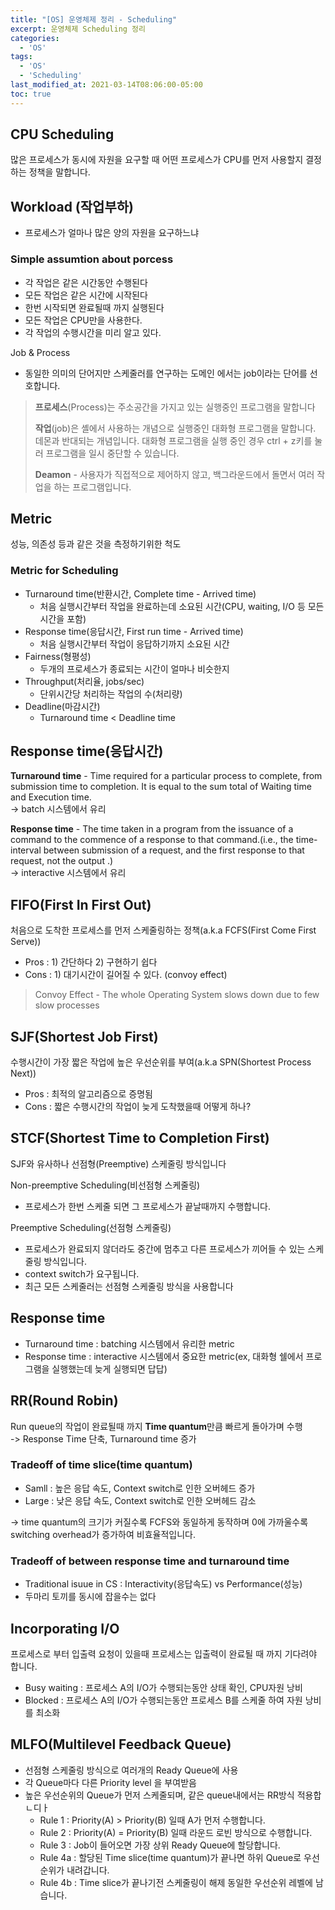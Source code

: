```yaml
---
title: "[OS] 운영체제 정리 - Scheduling"
excerpt: 운영체제 Scheduling 정리
categories:
  - 'OS'
tags:
  - 'OS'
  - 'Scheduling'
last_modified_at: 2021-03-14T08:06:00-05:00
toc: true
---
```


## CPU Scheduling

많은 프로세스가 동시에 자원을 요구할 때 어떤 프로세스가 CPU를 먼저 사용할지 결정하는 정책을 말합니다.

## Workload (작업부하)

- 프로세스가 얼마나 많은 양의 자원을 요구하느냐

### Simple assumtion about porcess

- 각 작업은 같은 시간동안 수행된다
- 모든 작업은 같은 시간에 시작된다
- 한번 시작되면 완료될때 까지 실행된다
- 모든 작업은 CPU만을 사용한다.
- 각 작업의 수행시간을 미리 알고 있다.

Job & Process

- 동일한 의미의 단어지만 스케줄러를 연구하는 도메인 에서는 job이라는 단어를 선호합니다.

>**프로세스**(Process)는 주소공간을 가지고 있는 실행중인 프로그램을 말합니다
>
>**작업**(job)은 셸에서 사용하는 개념으로 실행중인 대화형 프로그램을 말합니다. 데몬과 반대되는 개념입니다. 대화형 프로그램을 실행 중인 경우 ctrl + z키를 눌러 프로그램을 일시 중단할 수 있습니다.  
>
>**Deamon** - 사용자가 직접적으로 제어하지 않고, 백그라운드에서 돌면서 여러 작업을 하는 프로그램입니다.

## Metric

성능, 의존성 등과 같은 것을 측정하기위한 척도

### Metric for Scheduling

- Turnaround time(반환시간, Complete time - Arrived time)
  - 처음 실행시간부터 작업을 완료하는데 소요된 시간(CPU, waiting, I/O 등 모든 시간을 포함)
- Response time(응답시간, First run time - Arrived time)
  - 처음 실행시간부터 작업이 응답하기까지 소요된 시간
- Fairness(형평성)
  - 두개의 프로세스가 종료되는 시간이 얼마나 비슷한지
- Throughput(처리율, jobs/sec)
  - 단위시간당 처리하는 작업의 수(처리량)
- Deadline(마감시간)
  - Turnaround time < Deadline time

## Response time(응답시간)

**Turnaround time** - Time required for a particular process to complete, from submission time to completion. It is equal to the sum total of Waiting time and Execution time.  
-> batch 시스템에서 유리

**Response time** - The time taken in a program from the issuance of a command to the commence of a response to that command.(i.e., the time-interval between submission of a request, and the first response to that request, not the output .)  
-> interactive 시스템에서 유리

## FIFO(First In First Out)

처음으로 도착한 프로세스를 먼저 스케줄링하는 정책(a.k.a FCFS(First Come First Serve))

- Pros : 1) 간단하다 2) 구현하기 쉽다
- Cons : 1) 대기시간이 길어질 수 있다. (convoy effect)

>Convoy Effect -  The whole Operating System slows down due to few slow processes

## SJF(Shortest Job First)

수행시간이 가장 짧은 작업에 높은 우선순위를 부여(a.k.a SPN(Shortest Process Next))

- Pros : 최적의 알고리즘으로 증명됨
- Cons : 짧은 수행시간의 작업이 늦게 도착했을때 어떻게 하나?

## STCF(Shortest Time to Completion First)

SJF와 유사하나 선점형(Preemptive) 스케줄링 방식입니다

Non-preemptive Scheduling(비선점형 스케줄링)

- 프로세스가 한번 스케줄 되면 그 프로세스가 끝날때까지 수행합니다.

Preemptive Scheduling(선점형 스케줄링)

- 프로세스가 완료되지 않더라도 중간에 멈추고 다른 프로세스가 끼어들 수 있는 스케줄링 방식입니다.
- context switch가 요구됩니다.
- 최근 모든 스케줄러는 선점형 스케줄링 방식을 사용합니다

## Response time

- Turnaround time : batching 시스템에서 유리한 metric
- Response time : interactive 시스템에서 중요한 metric(ex, 대화형 쉘에서 프로그램을 실행했는데 늦게 실행되면 답답)

## RR(Round Robin)

Run queue의 작업이 완료될때 까지 **Time quantum**만큼 빠르게 돌아가며 수행  
-> Response Time 단축, Turnaround time 증가

### Tradeoff of time slice(time quantum)

- Samll : 높은 응답 속도, Context switch로 인한 오버헤드 증가
- Large : 낮은 응답 속도, Context switch로 인한 오버헤드 감소

-> time quantum의 크기가 커질수록 FCFS와 동일하게 동작하며 0에 가까울수록 switching overhead가 증가하여 비효율적입니다. 

### Tradeoff of between response time and turnaround time

- Traditional isuue in CS : Interactivity(응답속도) vs Performance(성능)
- 두마리 토끼를 동시에 잡을수는 없다

## Incorporating I/O

프로세스로 부터 입출력 요청이 있을때 프로세스는 입출력이 완료될 때 까지 기다려야 합니다. 

- Busy waiting : 프로세스 A의 I/O가 수행되는동안 상태 확인, CPU자원 낭비
- Blocked : 프로세스 A의 I/O가 수행되는동안 프로세스 B를 스케줄 하여 자원 낭비를 최소화

## MLFO(Multilevel Feedback Queue)

- 선점형 스케줄링 방식으로 여러개의 Ready Queue에 사용
- 각 Queue마다 다른 Priority level 을 부여받음
- 높은 우선순위의 Queue가 먼저 스케줄되며, 같은 queue내에서는 RR방식 적용합ㄴ디ㅏ
  - Rule 1 : Priority(A) > Priority(B) 일때 A가 먼저 수행합니다.
  - Rule 2 : Priority(A) = Priority(B) 일때 라운드 로빈 방식으로 수행합니다.
  - Rule 3 : Job이 들어오면 가장 상위 Ready Queue에 할당합니다.
  - Rule 4a : 할당된 Time slice(time quantum)가 끝나면 하위 Queue로 우선순위가 내려갑니다.
  - Rule 4b : Time slice가 끝나기전 스케줄링이 해제 동일한 우선순위 레벨에 남습니다.

